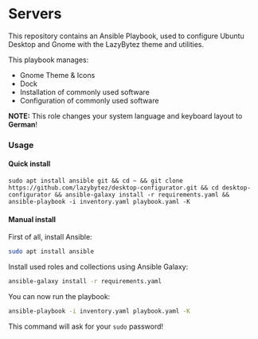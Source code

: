 # Servers
This repository contains an Ansible Playbook, used to configure Ubuntu Desktop and Gnome with the LazyBytez theme and utilities.

This playbook manages:
 - Gnome Theme  & Icons
 - Dock
 - Installation of commonly used software
 - Configuration of commonly used software

**NOTE:** This role changes your system language and keyboard layout to __German__!

### Usage

#### Quick install
```shell
sudo apt install ansible git && cd ~ && git clone https://github.com/lazybytez/desktop-configurator.git && cd desktop-configurator && ansible-galaxy install -r requirements.yaml && ansible-playbook -i inventory.yaml playbook.yaml -K
```

#### Manual install

First of all, install Ansible:
```bash
sudo apt install ansible
```

Install used roles and collections using Ansible Galaxy:
```bash
ansible-galaxy install -r requirements.yaml
```

You can now run the playbook:
```bash
ansible-playbook -i inventory.yaml playbook.yaml -K
```
This command will ask for your `sudo` password! 
